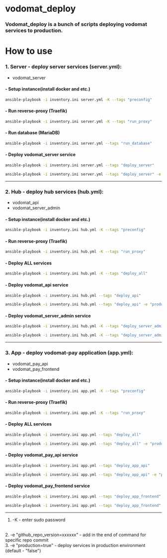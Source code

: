 # vodomat_deploy

### Vodomat_deploy is a bunch of scripts deploying vodomat services to production.

# How to use
### 1. Server - deploy server services (server.yml):
 - vodomat_server

#### - Setup instance(install docker and etc.)
```bash
ansible-playbook -i inventory.ini server.yml -K --tags "preconfig"
```

#### - Run reverse-proxy (Traefik)
```bash
ansible-playbook -i inventory.ini server.yml -K --tags "run_proxy"
```

#### - Run database (MariaDB)
```bash
ansible-playbook -i inventory.ini server.yml --tags "run_database"
```

#### - Deploy vodomat_server service
```bash
ansible-playbook -i inventory.ini server.yml --tags "deploy_server"
```
```bash
ansible-playbook -i inventory.ini server.yml --tags "deploy_server" -e "production=true"
```

-------

### 2. Hub - deploy hub services (hub.yml):
 - vodomat_api
 - vodomat_server_admin

#### - Setup instance(install docker and etc.)
```bash
ansible-playbook -i inventory.ini hub.yml -K --tags "preconfig"
```

#### - Run reverse-proxy (Traefik)
```bash
ansible-playbook -i inventory.ini hub.yml -K --tags "run_proxy"
```

#### - Deploy ALL services
```bash
ansible-playbook -i inventory.ini hub.yml -K --tags "deploy_all"
```

#### - Deploy vodomat_api service
```bash
ansible-playbook -i inventory.ini hub.yml --tags "deploy_api"
```
```bash
ansible-playbook -i inventory.ini hub.yml --tags "deploy_api" -e "production=true"
```

#### - Deploy vodomat_server_admin service
```bash
ansible-playbook -i inventory.ini hub.yml -K --tags "deploy_server_admin"
```
```bash
ansible-playbook -i inventory.ini hub.yml -K --tags "deploy_server_admin" -e "production=true"
```
--------
### 3. App - deploy vodomat-pay application (app.yml):
 - vodomat_pay_api
 - vodomat_pay_frontend

#### - Setup instance(install docker and etc.)
```bash
ansible-playbook -i inventory.ini app.yml -K --tags "preconfig"
```

#### - Run reverse-proxy (Traefik)
```bash
ansible-playbook -i inventory.ini app.yml -K --tags "run_proxy"
```

#### - Deploy ALL services
```bash
ansible-playbook -i inventory.ini app.yml --tags "deploy_all"
```
```bash
ansible-playbook -i inventory.ini app.yml --tags "deploy_all" -e "production=true"
```

#### - Deploy vodomat_pay_api service
```bash
ansible-playbook -i inventory.ini app.yml --tags "deploy_app_api"
```
```bash
ansible-playbook -i inventory.ini app.yml --tags "deploy_app_api" -e "production=true"
```

#### - Deploy vodomat_pay_frontend service
```bash
ansible-playbook -i inventory.ini app.yml --tags "deploy_app_frontend"
```
```bash
ansible-playbook -i inventory.ini app.yml --tags "deploy_app_frontend" -e "production=true"
```
--------
1. -K - enter sudo password
<br>
2. -e "github_repo_version=xxxxxx" - add in the end of command for specific repo commit
<br>
3. -e "production=true" - deploy services in production environment (default - "false")
